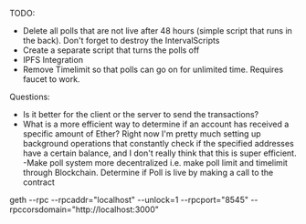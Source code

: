 TODO:
- Delete all polls that are not live after 48 hours (simple script that runs in the back). Don't forget to destroy the IntervalScripts
- Create a separate script that turns the polls off
- IPFS Integration
- Remove Timelimit so that polls can go on for unlimited time. Requires faucet to work.

Questions:
- Is it better for the client or the server to send the transactions?
- What is a more efficient way to determine if an account has received a specific amount of Ether? Right now I'm pretty much setting up background operations that constantly check if the specified addresses have a certain balance, and I don't really think that this is super efficient.
-Make poll system more decentralized i.e. make poll limit and timelimit through Blockchain. Determine if Poll is live by making a call to the contract

geth --rpc --rpcaddr="localhost" --unlock=1 --rpcport="8545" --rpccorsdomain="http://localhost:3000"
